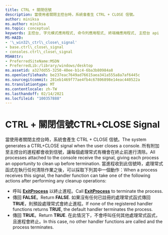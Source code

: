 ```yaml
---
title: CTRL + 關閉信號
description: 當使用者關閉主控台時，系統會產生 CTRL + CLOSE 信號。
author: miniksa
ms.author: miniksa
ms.topic: conceptual
keywords: 主控台, 字元模式應用程式, 命令列應用程式, 終端機應用程式, 主控台 api
MS-HAID:
- '\_win32\_ctrl\_close\_signal'
- base.ctrl\_close\_signal
- consoles.ctrl\_close\_signal
MSHAttr:
- PreferredSiteName:MSDN
- PreferredLib:/library/windows/desktop
ms.assetid: a327dd55-3250-40ee-b1c4-6ba3b80984a8
ms.openlocfilehash: be237eac7649ad76615aea341a555a8a7af6445c
ms.sourcegitcommit: 281eb1469f77ae4fb4c67806898e14eac440522a
ms.translationtype: MT
ms.contentlocale: zh-TW
ms.lasthandoff: 02/14/2021
ms.locfileid: "100357888"
---
```

# <a name="ctrlclose-signal"></a><span data-ttu-id="4b61b-104">CTRL + 關閉信號</span><span class="sxs-lookup"><span data-stu-id="4b61b-104">CTRL+CLOSE Signal</span></span>

<span data-ttu-id="4b61b-105">當使用者關閉主控台時，系統會產生 CTRL + CLOSE 信號。</span><span class="sxs-lookup"><span data-stu-id="4b61b-105">The system generates a CTRL+CLOSE signal when the user closes a console.</span></span> <span data-ttu-id="4b61b-106">所有附加至主控台的進程都會收到信號，讓每個處理常式有機會在終止前進行清除。</span><span class="sxs-lookup"><span data-stu-id="4b61b-106">All processes attached to the console receive the signal, giving each process an opportunity to clean up before termination.</span></span> <span data-ttu-id="4b61b-107">當進程收到此信號時，處理常式函式在執行任何清除作業之後，可以採取下列其中一個動作：</span><span class="sxs-lookup"><span data-stu-id="4b61b-107">When a process receives this signal, the handler function can take one of the following actions after performing any cleanup operations:</span></span>

- <span data-ttu-id="4b61b-108">呼叫 [**ExitProcess**](/windows/win32/api/processthreadsapi/nf-processthreadsapi-exitprocess) 以終止進程。</span><span class="sxs-lookup"><span data-stu-id="4b61b-108">Call [**ExitProcess**](/windows/win32/api/processthreadsapi/nf-processthreadsapi-exitprocess) to terminate the process.</span></span>
- <span data-ttu-id="4b61b-109">傳回 **FALSE**。</span><span class="sxs-lookup"><span data-stu-id="4b61b-109">Return **FALSE**.</span></span> <span data-ttu-id="4b61b-110">如果沒有任何已註冊的處理常式函式傳回 **TRUE**，則預設處理常式會終止進程。</span><span class="sxs-lookup"><span data-stu-id="4b61b-110">If none of the registered handler functions returns **TRUE**, the default handler terminates the process.</span></span>
- <span data-ttu-id="4b61b-111">傳回 **TRUE**。</span><span class="sxs-lookup"><span data-stu-id="4b61b-111">Return **TRUE**.</span></span> <span data-ttu-id="4b61b-112">在此情況下，不會呼叫任何其他處理常式函式，且進程會終止。</span><span class="sxs-lookup"><span data-stu-id="4b61b-112">In this case, no other handler functions are called and the process terminates.</span></span>